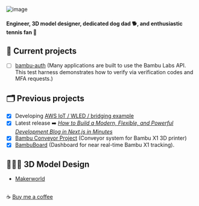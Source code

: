 ![image](https://komarev.com/ghpvc/?username=T0NYZ0&style=flat-square")
#### Engineer, 3D model designer, dedicated dog dad 🐕, and enthusiastic tennis fan 🎾

## 🚀 Current projects
- [ ] [bambu-auth](https://github.com/t0nyz0/bambu-auth) (Many applications are built to use the Bambu Labs API. This test harness demonstrates how to verify via verification codes and MFA requests.)

## 🗂️ Previous projects
- [x] Developing [AWS IoT / WLED / bridging example](https://t0nyz.com/projects/awsiot)
- [x] Latest release ➡️ *[How to Build a Modern, Flexible, and Powerful Development Blog in Next.js in Minutes](https://t0nyz.com/projects/nextjsblog)*
- [x] [Bambu Conveyor Project](https://t0nyz.com/projects/bambuconveyor) (Conveyor system for Bambu X1 3D printer)
- [x] [BambuBoard](https://t0nyz.com/projects/bambuboard) (Dashboard for near real-time Bambu X1 tracking).

## 👨🏻‍🔬 3D Model Design
- [Makerworld](https://makerworld.com/en/@t0nyz)



##
☕ [Buy me a coffee](https://buymeacoffee.com/tonyz)
